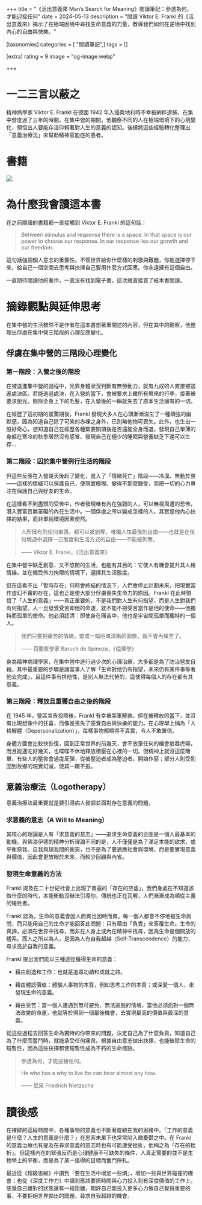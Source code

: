 +++
title = "《活出意義來 Man’s Search for Meaning》閱讀筆記：參透為何，才能迎接任何"
date = 2024-05-13
description = "閱讀 Viktor E. Frankl 的《活出意義來》揭示了在極端困境中尋找生命意義的力量，教導我們如何在逆境中找到內心的自由與快樂。"

[taxonomies]
categories = [ "閱讀筆記",]
tags = []

[extra]
rating = 9
image = "og-image.webp"

+++

一二三言以蔽之
=======

精神病學家 Viktor E. Frankl 在德國 1942 年入侵奧地利時不幸被納粹逮捕，在集中營度過了三年的時間。在集中營的期間，他觀察不同的人在極端環境下的心境變化，領悟出人要能存活仰賴著對人生的意義的認知。後續將這些經驗轉化整理出「意義治療法」來幫助精神官能症的患者。

書籍
==
[![](book.webp)](https://www.goodreads.com/book/show/4069.Man_s_Search_for_Meaning?from_search=true&from_srp=true&qid=me2P6OSw4g&rank=1)

為什麼我會讀這本書
=========

在之前閱讀的書籍都一直接觸到 Viktor E. Frankl 的這句話：

> Between stimulus and response there is a space. In that space is our power to choose our response. In our response lies our growth and our freedom.

這句話強調個人意志的重要性。不管世界給你什麼樣的刺激與難題，你能選擇停下來，給自己一個空間去思考與抉擇自己要用什麼方式回應。你永遠擁有這個自由。

一直期待閱讀他的著作，一直沒有找到電子書，這次就直接買了紙本書閱讀。

摘錄觀點與延伸思考
====

在集中營的生活雖然不是作者在這本書想著重闡述的內容，但在其中的觀察，他整理出俘虜在集中營三階段的心理反應變化。

俘虜在集中營的三階段心理變化
--------------

### 第一階段：入營之後的階段

在被送進集中營的過程中，光靠身體狀況判斷有無勞動力，就有九成的人直接被送進處決區。若能逃過處決，在入營的當下，會被要求上繳所有帶來的行李，接著被要求脫光、剔除全身上下的毛髮，在入營後的一瞬就失去了原本生活擁有的一切。

在經歷了這初期的震驚期後，Frankl 發現大多人在心頭漸漸滋生了一種頑強的幽默感，因為知道自己除了可笑的赤裸之身外，已別無他物可喪失。此外，也生出一股好奇心，想知道自己在經歷各種緊要關頭後是否還能全身而退，發現自己單薄的身軀在寒冷的秋季居然沒有感冒、發現自己在極少的睡眠與營養缺乏下還可以生存...

### 第二階段：囚於集中營例行生活的階段

但這些反應在入營幾天後起了變化，進入了「情緒死亡」階段——冷漠、無動於衷——這樣的情緒可以保護自己，使現實模糊、變得不那麼難受，而把一切的心力專注在保護自己與好友的生命。

在這樣看不到盡頭的受苦中，作者發現唯有內在強韌的人，可以無視周遭的恐怖，潛入豐富且無罣礙的內在生活中。一個俘虜之所以變成怎樣的人，其實是他內心抉擇的結果，而非單純環境因素使然。

> 人所擁有的任何東西，都可以被剝奪，唯獨人性最後的自由——也就是在任何境遇中選擇一己態度和生活方式的自由——不能被剝奪。
>
> —— Viktor E. Frankl，《活出意義來》

在集中營中缺乏創意、又不悠閒的生活，也能有其目的：它使人有機會提升其人格情操，並在備受外力拘限的情境下，選擇其生活態度。

但在這看不出「暫時存在」何時會終結的情況下，人們會停止計劃未來，把現實當作虛幻不實的存在，這也正是使大部分俘虜喪失生命力的原因。Frankl 在此時領悟了「人生的意義」——真正重要的，不是我們對人生有何指望，而是人生對我們有何指望。人一旦發覺受苦即他的命運，就不能不把受苦當作是他的使命——他獨特而孤單的使命。他必須認清：即使身在痛苦中，他也是宇宙間孤單而獨特的一個人。

> 我們只要把痛苦的情緒，塑成一幅明確清晰的圖像，就不會再痛苦了。
>
> —— 荷蘭哲學家 Baruch de Spinoza，《倫理學》

身為精神病理學家，在集中營中進行過少次的心理治療，大多都是為了防治營友自殺。其中最重要的步驟是讓當事人了解「生命對他仍有指望，未來仍有某件事等著他去完成」，且這件事有排他性，是別人無法代勞的，這使得每個人的存在都有其意義。

### 第三階段：釋放且重獲自由之後的階段

在 1945 年，營區宣告投降後，Frankl 有幸被美軍解救。但在被釋放的當下，並沒有出現想像中的狂喜，而像是喪失了感覺自由與快樂的能力。在心理學上稱為「人格解體（Depersonalization）」，每樣事物都顯得不真實，令人不敢置信。

身體方面會比較快恢復，回到正常世界的前幾天，會不放棄任何的機會狼吞虎嚥，而且能連吃好幾天，也喋喋不休地釋放積壓在心裡的一切。但精神上就沒這麼簡單，有些人的壓抑會過度反彈，從被壓迫者成為壓迫者，開始作惡；部分人則受到回到故鄉的現實幻滅，使其一蹶不振。

意義治療法（Logotherapy）
------------------

意義治療法最重要就是要引導病人發掘並面對存在意義的問題。

### 求意義的意志（A Will to Meaning）

其核心的理論是人有「求意義的意志」——追求生命意義的企圖是一個人最基本的動機。與佛洛伊德的精神分析理論不同的是，人不僅僅是為了滿足本能的欲求，或平衡原我、自我與超我間的衝突，也不是為了要適應社會與環境，而是要實現意義與價值，因此會更放眼於未來，而較少回顧與內省。

### 發現生命意義的方法

Frankl 提及在二十世紀社會上出現了普遍的「存在的空虛」，我們身處在不知道該做什麼的時代，本能衝動沒辦法引導你，傳統也正在瓦解，人們漸漸成為順從主義的犧牲者。

Frankl 認為，生命的意義會因人而異也因時而異。每一個人都會不停地被生命詢問，而只能用自己的生命才能回答此問題：只有藉由「負責」來答覆生命。生命的真諦，必須在世界中找尋，而非在人身上或內在精神中找尋，因為生命是個開放的體系。而人之所以為人，是因為人有自我超越（Self-Transcendence）的能力，尋求高於自我的意義。

Frankl 提出我們能以三種途徑獲得生命的意義：

-   藉由創造和工作：也就是追尋功績和成就之路。

-   藉由體認價值：體驗人事物的本質，例如思考工作的本質；或深愛一個人，來發現生命的意義。

-   藉由受苦：當一個人遭遇到無可避免、無法逃脫的情境，當他必須面對一個無法改變的命運，他就等於得到一個最後機會，去實現最高的價值與最深的意義。

從這些過程去回答生命為獨特的你帶來的問題，決定自己為了什麼負責，知道自己為了什麼而奮鬥時，就能承受任何痛苦。根據自由意志做出抉擇，也能破除生命的短暫性，因為這些抉擇都使短暫性成為不朽的生命痕跡。

> 參透為何，才能迎接任何。
>
> He who has a why to live for can bear almost any how.
>
> —— 尼采 Friedrich Nietzsche

讀後感
===

在裸辭的這段時間中，各種事物的意義也不斷著旋繞在我的思緒中。「工作的意義是什麼？人生的意義是什麼？」在思索未果下也常常陷入微憂鬱之中。在 Frankl 的意義治療也有提及在尋求意義的意志時也有可能遭受挫折，他稱之為「存在的挫折」。但這樣內在的緊張反而是心理健康不可缺失的條件，人真正需要的並不是生物學上的平衡，而是為了某一值得的目標而奮鬥掙扎。

最近從《超級思維》中讀到「要在生活中增加一些熵」，增加一些與世界碰撞的機會；也從《深度工作力》中讀到應該要把時間與心力投入到有深度價值的工作上。感覺自己離對的狀態還有一段距離，期許自己能投入更多心力做自己覺得重要的事，不要拒絕世界拋出的問題，尋求自我超越的機會。
